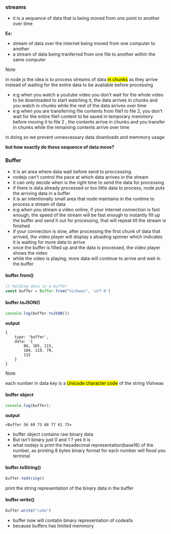 ### streams
- it is a sequence of data that is being moved from one point to another over time

**Ex:**
- stream of data over the internet being moved from one computer to another
- a stream of data being tranferred from one file to another within the same computer

> [!NOTE]
> in node js the idea is to process streams of data <mark>in chunks</mark> as they arrive instead of waiting for the entire data to be available before processing
- e:g when you watch a youtube video you don't wait for the whole video to be downloaded to start watching it, the data arrives in chunks and you watch in chunks while the rest of the data arrives over time
- e:g when you are transferring file contents from file1 to file 2, you don't wait for the entire file1 content to be saved in temporary memmory before moving it to file 2 , the contents arrive in chunks and you transfer in chunks while the remaining contents arrive over time

in doing so we prevent unnescessary data downloads and memmory usage

**but how exactly do these sequence of data move?**

### Buffer
- it is an area where data wait before send to proccessing
- nodejs can't control the pace at which data arrives in the stream
- it can only decide when is the right time to send the data for processing
- if there is data already processed or too little data to process, node puts the arriving data in a buffer
- it is an intentionally small area that node maintains in the runtime to process a stream of data
- e:g when you stream a video online, if your internet connection is fast enough, the speed of the stream will be fast enough to instantly fill up the buffer and send it out for processing, that will repeat till the stream is finished
- if your connection is slow, after processing the first chunk of data that arrived, the video player will display s aloading spinner which indicates it is waiting for more data to arrive
- once the buffer is filled up and the data is processed, the video player shows the video
- while the video is playing, more data will continue to arrive and wait in the buffer

#### buffer.from()
```js
// holding data in a buffer
const buffer = Buffer.from("Vishwas", 'utf-8')
```

#### buffer.toJSON()
```js
console.log(buffer.toJSON())
```
**output**
```
{ 
    type: 'buffer',
    data: '{
        86, 105, 115,
        104, 119, 79,
        115
    }
}
```
> [!NOTE]
> each number in data key is a <mark>Unicode character code</mark> of the string Vishwas

#### buffer object
```js
console.log(buffer);
```
**output**
```
<Buffer 56 69 73 68 77 61 73>
```
- buffer object contains raw binary data
- But isn't binary just 0 and 1 ? yes it is
- what nodejs is print the hexadecimal representation(base16) of the number, as printing 8 bytes binary format for each number will flood you terminal

#### buffer.toString()
```js
buffer.toString()
```
print the string representation of the binary data in the buffer

#### buffer.write()
```js
buffer.write("code")
```
- buffer now will contatin binary representation of codeafa
- because buffers has limited memmory